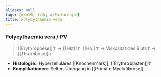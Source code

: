 ```yaml
---
aliases: null
tags: [m/m19, f/🩸, a/Pathologie]
title: Polycythaemia vera
---
```

### Polycythaemia vera / PV
> [[Erythropoese]]↑ → [[Hkt]]↑, [[Hb]]↑ → Viskosität des Bluts↑ → [[Thrombose]]n
- **Histologie**:: Hyperzelluläres [[Knochenmark]], [[Erythroblasten]]↑ 
- **Komplikationen**:: Selten Übergang in [[Primäre Myelofibrose]]